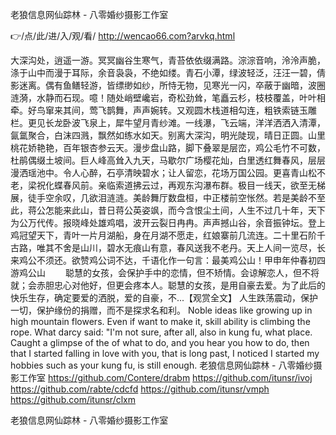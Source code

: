 
老狼信息网仙踪林 - 八零婚纱摄影工作室




👉/点/此/进/入/观/看/ http://wencao66.com?arvkq.html




大深沟处，逍遥一游。冥冥幽谷生寒气，青苔依依缀满路。淙淙音响，泠泠声脆，涤于山中而漫于耳际，余音袅袅，不绝如缕。青石小潭，绿波轻泛，汪汪一碧，倩影迷离。偶有鱼鳝轻游，皆缥缈如纱，所恃无物，见寒光一闪，卒蔽于幽暗，波圈涟漪，水静而石现。噫！随处峭壁巉岩，奇松劲耸，笔矗云杉，枝枝覆盖，叶叶相牵。好鸟窜来其间，莺飞鹊舞，声声婉转。又观圆木栈道相勾连，粗铁索链玉雕栏。更见长龙卧波飞泉上，犀牛望月青纱滩。一线瀑，飞云端，洋洋洒洒入清潭，氤氲聚合，白沫四溅，飘然如练水如天。别离大深沟，明光陡现，晴日正圆。山里桃花娇艳艳，百年银杏参云天。漫步盘山路，脚下叠翠是层峦，鸡公毛竹不可数，杜鹃偶缀土坡间。巨人峰高耸入九天，马歇尔广场樱花灿，白里透红舞春风，层层漫洒瑶池中。令人心醉，石亭清映碧水；让人留恋，花场万国公园。更喜青山松不老，梁祝化蝶春风前。亲临索道拂云过，再观东沟瀑布群。极目一线天，欲至无梯展，徒手空余叹，几欲泪涟涟。美龄舞厅数盘桓，中正楼前空怅然。若是美龄不至此，蒋公怎能来此山，昔日蒋公英姿飒，而今含恨尘土间，人生不过几十年，天下为公万代传。报晓峰处雄鸡唱，波开云裂日冉冉。声声撼山谷，余音振钟坛。登上鸡冠望天下，青叶一片月湖船，身在月湖不愿走，红娘寨前几流连。二十里石阶千古路，唯其不舍是山川，碧水无痕山有意，春风送我不老丹。天上人间一览尽，长来鸡公不须还。欲赞鸡公词不达，千语化作一句言：最美鸡公山！甲申年仲春初四游鸡公山
　　聪慧的女孩，会保护手中的恋情，但不矫情。会谅解恋人，但不将就；会赤胆忠心对他好，但更会疼本人。聪慧的女孩，是用自豪去爱。为了此后的快乐生存，确定要爱的洒脱，爱的自豪，不...【观赏全文】
人生跌荡震动，保护一切，保护缘份的捐赠，而不是探求名和利。
Noble ideas like growing up in high mountain flowers.
Even if want to make it, skill ability is climbing the rope.
What darcy said: "I'm not sure, after all, also in kung fu, what place.
Caught a glimpse of the of what to do, and you hear you how to do, then that I started falling in love with you, that is long past, I noticed I started my hobbies such as your kung fu, is still enough.
老狼信息网仙踪林 - 八零婚纱摄影工作室 https://github.com/Contere/drabm
https://github.com/itunsr/ivoj
https://github.com/rabte/cdcfd
https://github.com/itunsr/vmph
https://github.com/itunsr/clxm





老狼信息网仙踪林 - 八零婚纱摄影工作室
